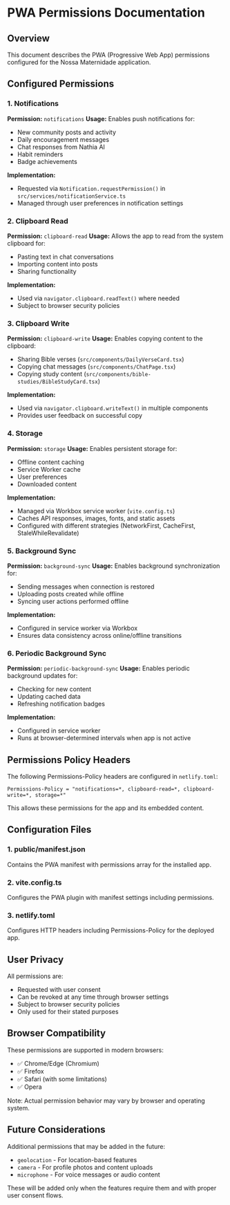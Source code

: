 # PWA Permissions Documentation

## Overview

This document describes the PWA (Progressive Web App) permissions configured for the Nossa Maternidade application.

## Configured Permissions

### 1. Notifications

**Permission:** `notifications`
**Usage:** Enables push notifications for:

- New community posts and activity
- Daily encouragement messages
- Chat responses from Nathia AI
- Habit reminders
- Badge achievements

**Implementation:**

- Requested via `Notification.requestPermission()` in `src/services/notificationService.ts`
- Managed through user preferences in notification settings

### 2. Clipboard Read

**Permission:** `clipboard-read`
**Usage:** Allows the app to read from the system clipboard for:

- Pasting text in chat conversations
- Importing content into posts
- Sharing functionality

**Implementation:**

- Used via `navigator.clipboard.readText()` where needed
- Subject to browser security policies

### 3. Clipboard Write

**Permission:** `clipboard-write`
**Usage:** Enables copying content to the clipboard:

- Sharing Bible verses (`src/components/DailyVerseCard.tsx`)
- Copying chat messages (`src/components/ChatPage.tsx`)
- Copying study content (`src/components/bible-studies/BibleStudyCard.tsx`)

**Implementation:**

- Used via `navigator.clipboard.writeText()` in multiple components
- Provides user feedback on successful copy

### 4. Storage

**Permission:** `storage`
**Usage:** Enables persistent storage for:

- Offline content caching
- Service Worker cache
- User preferences
- Downloaded content

**Implementation:**

- Managed via Workbox service worker (`vite.config.ts`)
- Caches API responses, images, fonts, and static assets
- Configured with different strategies (NetworkFirst, CacheFirst, StaleWhileRevalidate)

### 5. Background Sync

**Permission:** `background-sync`
**Usage:** Enables background synchronization for:

- Sending messages when connection is restored
- Uploading posts created while offline
- Syncing user actions performed offline

**Implementation:**

- Configured in service worker via Workbox
- Ensures data consistency across online/offline transitions

### 6. Periodic Background Sync

**Permission:** `periodic-background-sync`
**Usage:** Enables periodic background updates for:

- Checking for new content
- Updating cached data
- Refreshing notification badges

**Implementation:**

- Configured in service worker
- Runs at browser-determined intervals when app is not active

## Permissions Policy Headers

The following Permissions-Policy headers are configured in `netlify.toml`:

```
Permissions-Policy = "notifications=*, clipboard-read=*, clipboard-write=*, storage=*"
```

This allows these permissions for the app and its embedded content.

## Configuration Files

### 1. public/manifest.json

Contains the PWA manifest with permissions array for the installed app.

### 2. vite.config.ts

Configures the PWA plugin with manifest settings including permissions.

### 3. netlify.toml

Configures HTTP headers including Permissions-Policy for the deployed app.

## User Privacy

All permissions are:

- Requested with user consent
- Can be revoked at any time through browser settings
- Subject to browser security policies
- Only used for their stated purposes

## Browser Compatibility

These permissions are supported in modern browsers:

- ✅ Chrome/Edge (Chromium)
- ✅ Firefox
- ✅ Safari (with some limitations)
- ✅ Opera

Note: Actual permission behavior may vary by browser and operating system.

## Future Considerations

Additional permissions that may be added in the future:

- `geolocation` - For location-based features
- `camera` - For profile photos and content uploads
- `microphone` - For voice messages or audio content

These will be added only when the features require them and with proper user consent flows.
